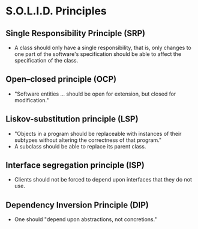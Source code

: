 # S.O.L.I.D. Principles

## Single Responsibility Principle (SRP)
* A class should only have a single responsibility, that is, only changes to one part of the software's specification should be able to affect the specification of the class.

## Open–closed principle (OCP)
* "Software entities ... should be open for extension, but closed for modification."

## Liskov-substitution principle (LSP)
* "Objects in a program should be replaceable with instances of their subtypes without altering the correctness of that program."
* A subclass should be able to replace its parent class.

## Interface segregation principle (ISP)
* Clients should not be forced to depend upon interfaces that they do not use.

## Dependency Inversion Principle (DIP)
* One should "depend upon abstractions, not concretions."